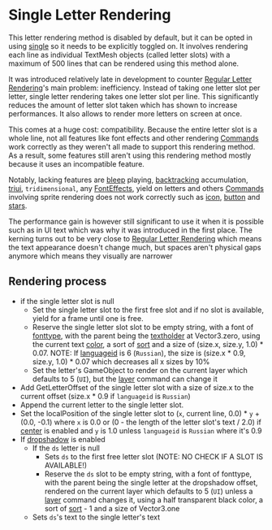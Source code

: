# Single Letter Rendering

This letter rendering method is disabled by default, but it can be opted in using [single](../Individual%20commands/Single.md) so it needs to be explicitly toggled on. It involves rendering each line as individual TextMesh objects (called letter slots) with a maximum of 500 lines that can be rendered using this method alone.

It was introduced relatively late in development to counter [Regular Letter Rendering](Regular%20Letter%20Rendering.md)'s main problem: inefficiency. Instead of taking one letter slot per letter, single letter rendering takes one letter slot per line. This significantly reduces the amount of letter slot taken which has shown to increase performances. It also allows to render more letters on screen at once.

This comes at a huge cost: compatibility. Because the entire letter slot is a whole line, not all features like font effects and other rendering [Commands](../Commands.md) work correctly as they weren't all made to support this rendering method. As a result, some features still aren't using this rendering method mostly because it uses an incompatible feature. 

Notably, lacking features are [bleep](../Individual%20commands/Bleep.md) playing, [backtracking](../Related%20Systems/Backtracking.md) accumulation, [triui](../Individual%20commands/Triui.md), `tridimensional`, any [FontEffects](../Related%20Systems/FontEffects.md), yield on letters and others [Commands](../Commands.md) involving sprite rendering does not work correctly such as [icon](../Individual%20commands/Icon.md), [button](../Individual%20commands/Button.md) and [stars](../Individual%20commands/Stars.md). 

The performance gain is however still significant to use it when it is possible such as in UI text which was why it was introduced in the first place. The kerning turns out to be very close to [Regular Letter Rendering](Regular%20Letter%20Rendering.md) which means the text appearance doesn't change much, but spaces aren't physical gaps anymore which means they visually are narrower

## Rendering process

* if the single letter slot is null
    * Set the single letter slot to the first free slot and if no slot is available, yield for a frame until one is free.
    * Reserve the single letter slot slot to be empty string, with a font of [fonttype](../Notable%20states.md#fonttype), with the parent being the [textholder](../Notable%20states.md#textholder) at Vector3.zero, using the current text [color](../Individual%20commands/Color.md), a sort of [sort](../Individual%20commands/Sort.md) and a size of (size.x, size.y, 1.0) * 0.07. NOTE: If [languageid](../languageid.md) is 6 (`Russian`), the size is (size.x * 0.9, size.y, 1.0) * 0.07 which decreases all x sizes by 10%
    * Set the letter's GameObject to render on the current layer which defaults to 5 (`UI`), but the [layer](../Individual%20commands/Layer.md) command can change it
* Add GetLetterOffset of the single letter slot with a size of size.x to the current offset (size.x * 0.9 if `languageid` is `Russian`)
* Append the current letter to the single letter slot.
* Set the localPosition of the single letter slot to (`x`, current line, 0.0) * `y` + (0.0, -0.1) where `x` is 0.0 or (0 - the length of the letter slot's text / 2.0) if [center](../Individual%20commands/Center.md) is enabled and `y` is 1.0 unless `languageid` is `Russian` where it's 0.9
* If [dropshadow](../Individual%20commands/Dropshadow.md) is enabled
    * If the `ds` letter is null
        * Sets `ds` to the first free letter slot (NOTE: NO CHECK IF A SLOT IS AVAILABLE!)
        * Reserve the `ds` slot to be empty string, with a font of fonttype, with the parent being the single letter at the dropshadow offset, rendered on the current layer which defaults to 5 (`UI`) unless a [layer](../Individual%20commands/Layer.md) command changes it, using a half transparent black color, a sort of [sort](../Individual%20commands/Sort.md) - 1 and a size of Vector3.one
    * Sets `ds`'s text to the single letter's text
